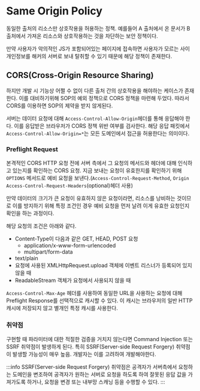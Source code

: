 # Same Origin Policy

동일한 출처의 리소스만 상호작용을 허용하는 정책. 예를들어 A 출처에서 온 문서가 B 출처에서 가져온 리소스와 상호작용하는 것을 차단하는 보안 정책이다.

만약 사용자가 악의적인 JS가 포함되어있는 페이지에 접속하면 사용자가 모르는 사이 개인정보를 해커의 서버로 보내 탈취할 수 있기 때문에 해당 정책이 존재한다.

## CORS(Cross-Origin Resource Sharing)

하지만 개발 시 기능상 어쩔 수 없이 다른 출처 간의 상호작용을 해야하는 케이스가 존재한다. 이를 대비하기위해 SOP의 예외 정책으로 CORS 정책을 마련해 두었다. 따라서 CORS를 이용하면 SOP의 제약을 받지 않게된다.

서버는 데이터 요청에 대해 `Access-Control-Allow-Origin`헤더를 통해 응답해야 한다. 이를 응답받은 브라우저가 CORS 정책 위반 여부를 검사한다. 해당 응답 패킷에서 `Access-Control-Allow-Origin=*`는 모든 도메인에서 접근을 허용한다는 의미이다.

### Preflight Request
본격적인 CORS HTTP 요청 전에 서버 측에서 그 요청의 메서드와 헤더에 대해 인식하고 있는지를 확인하는 CORS 요청. 지금 보내는 요청이 유효한지를 확인하기 위해 `OPTIONS` 메서드로 예비 요청을 보낸다.(`Access-Control-Request-Method`, `Origin` `Access-Control-Request-Headers`(optional)헤더 사용)

만약 데이터의 크기가 큰 요청이 유효하지 않은 요청이라면, 리소스를 낭비하는 것이므로 이를 방지하기 위해 특정 조건인 경우 예비 요청을 먼저 날려 이게 유효한 요청인지 확인을 하는 과정이다.

해당 요청의 조건은 아래와 같다.
- Content-Type이 다음과 같은 GET, HEAD, POST 요청
    - application/x-www-form-urlencoded
    - multipart/form-data
- text/plain
- 요청에 사용된 XMLHttpRequest.upload 객체에 이벤트 리스너가 등록되어 있지 않을 때
- ReadableStream 객체가 요청에서 사용되지 않을 때

`Access-Control-Max-Age` 헤더를 사용하여 동일한 URL을 사용하는 요청에 대해 Preflight Response를 선택적으로 캐시할 수 있다. 이 캐시는 브라우저의 일반 HTTP 캐시에 저장되지 않고 별개인 특정 캐시를 사용한다.

### 취약점
구현할 때 파라미터에 대한 적절한 검증을 거치지 않는다면 Command Injection 또는 SSRF 취약점이 발생하게 된다. 특히 SSRF(Server-side Request Forgery) 취약점이 발생할 가능성이 매우 높음. 개발자는 이를 고려하여 개발해야한다.

:::info
SSRF(Server-side Request Forgery) 취약점은 공격자가 서버측에서 요청하는 도메인을 변조하여 공격자가 원하는 서버로 요청을 하도록 하여 잘못된 응답 값을 가져가도록 하거나, 요청을 변경 또는 내부망 스캐닝 등을 수행할 수 있다.
:::
